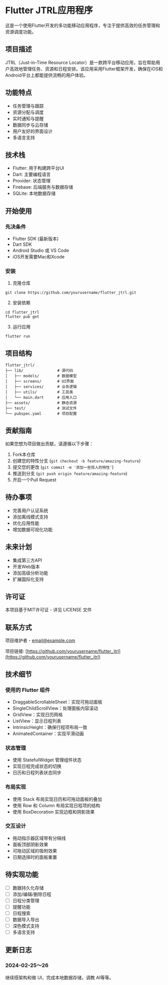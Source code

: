 # Flutter JTRL应用程序

这是一个使用Flutter开发的多功能移动应用程序，专注于提供高效的任务管理和资源调度功能。

## 项目描述

JTRL（Just-in-Time Resource Locator）是一款跨平台移动应用，旨在帮助用户高效地管理任务、资源和日程安排。该应用采用Flutter框架开发，确保在iOS和Android平台上都能提供流畅的用户体验。

## 功能特点

- 任务管理与跟踪
- 资源分配与调度
- 实时通知与提醒
- 数据同步与云存储
- 用户友好的界面设计
- 多语言支持

## 技术栈

- Flutter: 用于构建跨平台UI
- Dart: 主要编程语言
- Provider: 状态管理
- Firebase: 后端服务与数据存储
- SQLite: 本地数据存储

## 开始使用

### 先决条件

- Flutter SDK (最新版本)
- Dart SDK
- Android Studio 或 VS Code
- iOS开发需要Mac和Xcode

### 安装

1. 克隆仓库
```
git clone https://github.com/yourusername/flutter_jtrl.git
```

2. 安装依赖
```
cd flutter_jtrl
flutter pub get
```

3. 运行应用
```
flutter run
```

## 项目结构

```
flutter_jtrl/
├── lib/               # 源代码
│   ├── models/        # 数据模型
│   ├── screens/       # UI界面
│   ├── services/      # 业务逻辑
│   ├── utils/         # 工具类
│   └── main.dart      # 应用入口
├── assets/            # 静态资源
├── test/              # 测试文件
└── pubspec.yaml       # 项目配置
```

## 贡献指南

如果您想为项目做出贡献，请遵循以下步骤：

1. Fork本仓库
2. 创建您的特性分支 (`git checkout -b feature/amazing-feature`)
3. 提交您的更改 (`git commit -m '添加一些惊人的特性'`)
4. 推送到分支 (`git push origin feature/amazing-feature`)
5. 开启一个Pull Request

## 待办事项

- 完善用户认证系统
- 添加离线模式支持
- 优化应用性能
- 增加数据可视化功能

## 未来计划

- 集成第三方API
- 开发Web版本
- 添加高级分析功能
- 扩展国际化支持

## 许可证

本项目基于MIT许可证 - 详见 LICENSE 文件

## 联系方式

项目维护者 - email@example.com

项目链接: [https://github.com/yourusername/flutter_jtrl](https://github.com/yourusername/flutter_jtrl)

## 技术细节

### 使用的 Flutter 组件
- DraggableScrollableSheet：实现可拖动面板
- SingleChildScrollView：处理面板内容滚动
- GridView：实现日历网格
- ListView：显示日程列表
- IntrinsicHeight：确保行程项布局一致
- AnimatedContainer：实现平滑动画

### 状态管理
- 使用 StatefulWidget 管理组件状态
- 实现日程完成状态的切换
- 日历和日程列表状态同步

### 布局实现
- 使用 Stack 布局实现日历和可拖动面板的叠加
- 使用 Row 和 Column 布局实现日程项的结构
- 使用 BoxDecoration 实现边框和阴影效果

### 交互设计
- 拖动指示器区域带有分隔线
- 面板顶部阴影效果
- 可拖动区域的吸附效果
- 日期选择时的面板重置

## 待实现功能
- [ ] 数据持久化存储
- [ ] 添加/编辑/删除日程
- [ ] 日程分类管理
- [ ] 提醒功能
- [ ] 日程搜索
- [ ] 数据导入导出
- [ ] 深色模式支持
- [ ] 多语言支持

## 更新日志

### 2024-02-25～26
继续搭架构和做 UI，完成本地数据存储，调教 AI等等。
